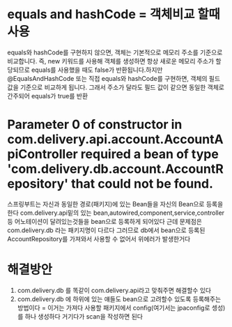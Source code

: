 # equals and hashCode = 객체비교 할때 사용 
equals와 hashCode를 구현하지 않으면, 객체는 기본적으로 메모리 주소를 기준으로 비교합니다.
즉, new 키워드를 사용해 객체를 생성하면 항상 새로운 메모리 주소가 할당되므로 equals를
사용했을 때도 false가 반환됩니다.하지만 @EqualsAndHashCode 또는 직접 equals와 hashCode를 구현하면,
객체의 필드 값을 기준으로 비교하게 됩니다. 그래서 주소가 달라도 필드 값이 같으면 동일한 객체로 간주되어 equals가 true를 반환

# Parameter 0 of constructor in com.delivery.api.account.AccountApiController required a bean of type 'com.delivery.db.account.AccountRepository' that could not be found.
스프링부트는 자신과 동일한 경로(패키지)에 있는 Bean들을 자신의 Bean으로 등록을 한다 com.delivery.api밑의 있는 bean,autowired,component,service,controller 등 어노테이션이
달려있는것들을 bean으로 등록하게 되어있다 근데 문제점은 com.delivery.db 라는 패키지명이 다르다 그러므로 db에서 bean으로 등록된 AccountRepository를 가져와서
사용할 수 없어서 위에러가 발생한거다

# 해결방안 
1.  com.delivery.db 를 똑같이 com.delivery.api라고 맞춰주면 해결할수 있다 
2.  com.delivery.db 에 하위에 있는 얘들도 bean으로 고려할수 있도록 등록해주는 방법이다 
= 이거는 가져다 사용할 패키지에서 config(여기서는 jpaconfig로 셍성)를 하나 생성하다 거기다가 scan을 작성하면 된다 
